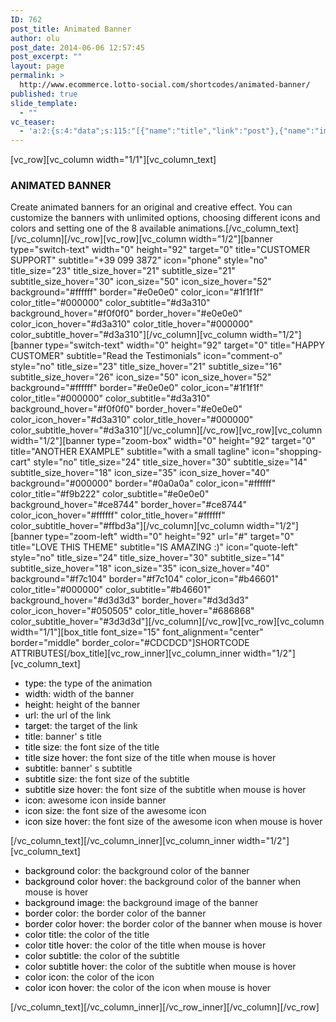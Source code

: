 ```yaml
---
ID: 762
post_title: Animated Banner
author: olu
post_date: 2014-06-06 12:57:45
post_excerpt: ""
layout: page
permalink: >
  http://www.ecommerce.lotto-social.com/shortcodes/animated-banner/
published: true
slide_template:
  - ""
vc_teaser:
  - 'a:2:{s:4:"data";s:115:"[{"name":"title","link":"post"},{"name":"image","image":"featured","link":"none"},{"name":"text","mode":"excerpt"}]";s:7:"bgcolor";s:0:"";}'
---
```

[vc_row][vc_column width="1/1"][vc_column_text]
<h3>ANIMATED BANNER</h3>
Create animated banners for an original and creative effect. You can customize the banners with unlimited options, choosing different icons and colors and setting one of the 8 available animations.[/vc_column_text][/vc_column][/vc_row][vc_row][vc_column width="1/2"][banner type="switch-text" width="0" height="92" target="0" title="CUSTOMER SUPPORT" subtitle="+39 099 3872" icon="phone" style="no" title_size="23" title_size_hover="21" subtitle_size="21" subtitle_size_hover="30" icon_size="50" icon_size_hover="52" background="#ffffff" border="#e0e0e0" color_icon="#1f1f1f" color_title="#000000" color_subtitle="#d3a310" background_hover="#f0f0f0" border_hover="#e0e0e0" color_icon_hover="#d3a310" color_title_hover="#000000" color_subtitle_hover="#d3a310"][/vc_column][vc_column width="1/2"][banner type="switch-text" width="0" height="92" target="0" title="HAPPY CUSTOMER" subtitle="Read the Testimonials" icon="comment-o" style="no" title_size="23" title_size_hover="21" subtitle_size="16" subtitle_size_hover="26" icon_size="50" icon_size_hover="52" background="#ffffff" border="#e0e0e0" color_icon="#1f1f1f" color_title="#000000" color_subtitle="#d3a310" background_hover="#f0f0f0" border_hover="#e0e0e0" color_icon_hover="#d3a310" color_title_hover="#000000" color_subtitle_hover="#d3a310"][/vc_column][/vc_row][vc_row][vc_column width="1/2"][banner type="zoom-box" width="0" height="92" target="0" title="ANOTHER EXAMPLE" subtitle="with a small tagline" icon="shopping-cart" style="no" title_size="24" title_size_hover="30" subtitle_size="14" subtitle_size_hover="18" icon_size="35" icon_size_hover="40" background="#000000" border="#0a0a0a" color_icon="#ffffff" color_title="#f9b222" color_subtitle="#e0e0e0" background_hover="#ce8744" border_hover="#ce8744" color_icon_hover="#ffffff" color_title_hover="#ffffff" color_subtitle_hover="#ffbd3a"][/vc_column][vc_column width="1/2"][banner type="zoom-left" width="0" height="92" url="#" target="0" title="LOVE THIS THEME" subtitle="IS AMAZING :)" icon="quote-left" style="no" title_size="24" title_size_hover="30" subtitle_size="14" subtitle_size_hover="18" icon_size="35" icon_size_hover="40" background="#f7c104" border="#f7c104" color_icon="#b46601" color_title="#000000" color_subtitle="#b46601" background_hover="#d3d3d3" border_hover="#d3d3d3" color_icon_hover="#050505" color_title_hover="#686868" color_subtitle_hover="#3d3d3d"][/vc_column][/vc_row][vc_row][vc_column width="1/1"][box_title font_size="15" font_alignment="center" border="middle" border_color="#CDCDCD"]SHORTCODE ATTRIBUTES[/box_title][vc_row_inner][vc_column_inner width="1/2"][vc_column_text]
<ul>
	<li><span style="color: #000000">type</span>: the type of the animation</li>
	<li><span style="color: #000000">width</span>: width of the banner</li>
	<li><span style="color: #000000">height</span>: height of the banner</li>
	<li><span style="color: #000000">url</span>: the url of the link</li>
	<li><span style="color: #000000">target</span>: the target of the link</li>
	<li><span style="color: #000000">title</span>: banner' s title</li>
	<li><span style="color: #000000">title size</span>: the font size of the title</li>
	<li><span style="color: #000000">title size hover</span>: the font size of the title when mouse is hover</li>
	<li><span style="color: #000000">subtitle</span>: banner' s subtitle</li>
	<li><span style="color: #000000">subtitle size</span>: the font size of the subtitle</li>
	<li><span style="color: #000000">subtitle size hover</span>: the font size of the subtitle when mouse is hover</li>
	<li><span style="color: #000000">icon</span>: awesome icon inside banner</li>
	<li><span style="color: #000000">icon size</span>: the font size of the awesome icon</li>
	<li><span style="color: #000000">icon size hover</span>: the font size of the awesome icon when mouse is hover</li>
</ul>
[/vc_column_text][/vc_column_inner][vc_column_inner width="1/2"][vc_column_text]
<ul>
	<li><span style="color: #000000">background color</span>: the background color of the banner</li>
	<li><span style="color: #000000">background color hover</span>: the background color of the banner when mouse is hover</li>
	<li><span style="color: #000000">background image</span>: the background image of the banner</li>
	<li><span style="color: #000000">border color</span>: the border color of the banner</li>
	<li><span style="color: #000000">border color hover</span>: the border color of the banner when mouse is hover</li>
	<li><span style="color: #000000">color title</span>: the color of the title</li>
	<li><span style="color: #000000">color title hover</span>: the color of the title when mouse is hover</li>
	<li><span style="color: #000000">color subtitle</span>: the color of the subtitle</li>
	<li><span style="color: #000000">color subtitle hover</span>: the color of the subtitle when mouse is hover</li>
	<li><span style="color: #000000">color icon</span>: the color of the icon</li>
	<li><span style="color: #000000">color icon hover</span>: the color of the icon when mouse is hover</li>
</ul>
[/vc_column_text][/vc_column_inner][/vc_row_inner][/vc_column][/vc_row]